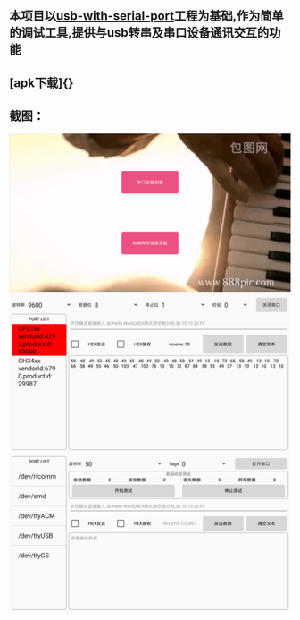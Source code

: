 ## 本项目以[usb-with-serial-port](https://github.com/HelloHuDi/usb-with-serial-port)工程为基础,作为简单的调试工具,提供与usb转串及串口设备通讯交互的功能
## [apk下载]{}
## 截图：
 <img src="/capture/main.png" width="800px"/>
 <img src="/capture/usb_measure.png" width="800px"/>
 <img src="/capture/serial_measure.png" width="800px"/>
